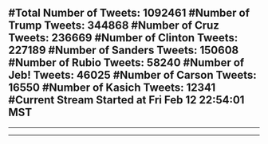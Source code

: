 #Total Number of Tweets: 1092461 
#Number of Trump Tweets: 344868
#Number of Cruz Tweets: 236669
#Number of Clinton Tweets: 227189
#Number of Sanders Tweets: 150608
#Number of Rubio Tweets: 58240
#Number of Jeb! Tweets: 46025
#Number of Carson Tweets: 16550
#Number of Kasich Tweets: 12341
#Current Stream Started at Fri Feb 12 22:54:01 MST
---
---
---
